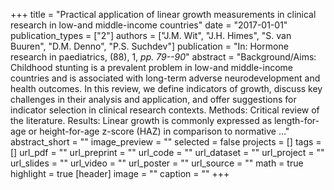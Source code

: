 +++
title = "Practical application of linear growth measurements in clinical research in low-and middle-income countries"
date = "2017-01-01"
publication_types = ["2"]
authors = ["J.M. Wit", "J.H. Himes", "S. van Buuren", "D.M. Denno", "P.S. Suchdev"]
publication = "In: Hormone research in paediatrics, (88), 1, _pp. 79--90_"
abstract = "Background/Aims: Childhood stunting is a prevalent problem in low-and middle-income countries and is associated with long-term adverse neurodevelopment and health outcomes. In this review, we define indicators of growth, discuss key challenges in their analysis and application, and offer suggestions for indicator selection in clinical research contexts. Methods: Critical review of the literature. Results: Linear growth is commonly expressed as length-for-age or height-for-age z-score (HAZ) in comparison to normative …"
abstract_short = ""
image_preview = ""
selected = false
projects = []
tags = []
url_pdf = ""
url_preprint = ""
url_code = ""
url_dataset = ""
url_project = ""
url_slides = ""
url_video = ""
url_poster = ""
url_source = ""
math = true
highlight = true
[header]
image = ""
caption = ""
+++
